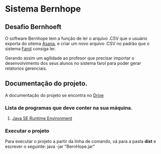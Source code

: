 # Sistema Bernhope

## Desafio Bernhoeft
O software Bernhope tem a função de ler o arquivo .CSV que o usuário exporta do sitema [Asana](https://asana.com/pt), e criar um novo arquivo .CSV no padrão que o sistema [Farol](https://farol.bernhoeft.com.br/) consiga ler.

Gerando assim um agilidade ao profesor que precisar importar o desenvolvimento dos seus alunos no sistema farol para poder gerar relatorios gerenciais.

## Documentação do projeto.
A documentação do projeto se encontra no [Drive](https://docs.google.com/document/d/12jiaFyFmCxaV_yP61ug3WU68jDWK_vmNl_BLveDg5Lk/edit?usp=sharing)

### Lista de programas que deve conter na sua máquina.
1. [Java SE Runtime Environment](https://www.oracle.com/technetwork/pt/java/javase/downloads/jre8-downloads-2133155.html)

### Executar o projeto
Para executar o projeto a partir da linha de comando, vá para a pasta __dist__ e escrever o seguinte: java -jar "BernHope.jar"
